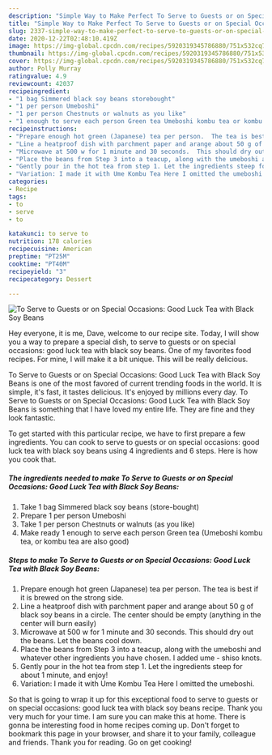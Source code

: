 ```yaml
---
description: "Simple Way to Make Perfect To Serve to Guests or on Special Occasions: Good Luck Tea with Black Soy Beans"
title: "Simple Way to Make Perfect To Serve to Guests or on Special Occasions: Good Luck Tea with Black Soy Beans"
slug: 2337-simple-way-to-make-perfect-to-serve-to-guests-or-on-special-occasions-good-luck-tea-with-black-soy-beans
date: 2020-12-22T02:48:10.419Z
image: https://img-global.cpcdn.com/recipes/5920319345786880/751x532cq70/to-serve-to-guests-or-on-special-occasions-good-luck-tea-with-black-soy-beans-recipe-main-photo.jpg
thumbnail: https://img-global.cpcdn.com/recipes/5920319345786880/751x532cq70/to-serve-to-guests-or-on-special-occasions-good-luck-tea-with-black-soy-beans-recipe-main-photo.jpg
cover: https://img-global.cpcdn.com/recipes/5920319345786880/751x532cq70/to-serve-to-guests-or-on-special-occasions-good-luck-tea-with-black-soy-beans-recipe-main-photo.jpg
author: Polly Murray
ratingvalue: 4.9
reviewcount: 42037
recipeingredient:
- "1 bag Simmered black soy beans storebought"
- "1 per person Umeboshi"
- "1 per person Chestnuts or walnuts as you like"
- "1 enough to serve each person Green tea Umeboshi kombu tea or kombu tea are also good"
recipeinstructions:
- "Prepare enough hot green (Japanese) tea per person.  The tea is best if it is brewed on the strong side."
- "Line a heatproof dish with parchment paper and arange about 50 g of black soy beans in a circle.  The center should be empty (anything in the center will burn easily)"
- "Microwave at 500 w for 1 minute and 30 seconds.  This should dry out the beans.  Let the beans cool down."
- "Place the beans from Step 3 into a teacup, along with the umeboshi and whatever other ingredients you have chosen.  I added ume - shiso knots."
- "Gently pour in the hot tea from step 1. Let the ingredients steep for about 1 minute, and enjoy!"
- "Variation: I made it with Ume Kombu Tea Here I omitted the umeboshi."
categories:
- Recipe
tags:
- to
- serve
- to

katakunci: to serve to 
nutrition: 178 calories
recipecuisine: American
preptime: "PT25M"
cooktime: "PT40M"
recipeyield: "3"
recipecategory: Dessert

---
```



![To Serve to Guests or on Special Occasions: Good Luck Tea with Black Soy Beans](https://img-global.cpcdn.com/recipes/5920319345786880/751x532cq70/to-serve-to-guests-or-on-special-occasions-good-luck-tea-with-black-soy-beans-recipe-main-photo.jpg)

Hey everyone, it is me, Dave, welcome to our recipe site. Today, I will show you a way to prepare a special dish, to serve to guests or on special occasions: good luck tea with black soy beans. One of my favorites food recipes. For mine, I will make it a bit unique. This will be really delicious.



To Serve to Guests or on Special Occasions: Good Luck Tea with Black Soy Beans is one of the most favored of current trending foods in the world. It is simple, it's fast, it tastes delicious. It's enjoyed by millions every day. To Serve to Guests or on Special Occasions: Good Luck Tea with Black Soy Beans is something that I have loved my entire life. They are fine and they look fantastic.


To get started with this particular recipe, we have to first prepare a few ingredients. You can cook to serve to guests or on special occasions: good luck tea with black soy beans using 4 ingredients and 6 steps. Here is how you cook that.

<!--inarticleads1-->

##### The ingredients needed to make To Serve to Guests or on Special Occasions: Good Luck Tea with Black Soy Beans:

1. Take 1 bag Simmered black soy beans (store-bought)
1. Prepare 1 per person Umeboshi
1. Take 1 per person Chestnuts or walnuts (as you like)
1. Make ready 1 enough to serve each person Green tea (Umeboshi kombu tea, or kombu tea are also good)




<!--inarticleads2-->

##### Steps to make To Serve to Guests or on Special Occasions: Good Luck Tea with Black Soy Beans:

1. Prepare enough hot green (Japanese) tea per person.  The tea is best if it is brewed on the strong side.
1. Line a heatproof dish with parchment paper and arange about 50 g of black soy beans in a circle.  The center should be empty (anything in the center will burn easily)
1. Microwave at 500 w for 1 minute and 30 seconds.  This should dry out the beans.  Let the beans cool down.
1. Place the beans from Step 3 into a teacup, along with the umeboshi and whatever other ingredients you have chosen.  I added ume - shiso knots.
1. Gently pour in the hot tea from step 1. Let the ingredients steep for about 1 minute, and enjoy!
1. Variation: I made it with Ume Kombu Tea Here I omitted the umeboshi.




So that is going to wrap it up for this exceptional food to serve to guests or on special occasions: good luck tea with black soy beans recipe. Thank you very much for your time. I am sure you can make this at home. There is gonna be interesting food in home recipes coming up. Don't forget to bookmark this page in your browser, and share it to your family, colleague and friends. Thank you for reading. Go on get cooking!
